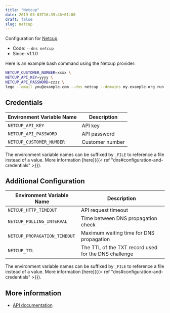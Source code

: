 ```yaml
---
title: "Netcup"
date: 2019-03-03T16:39:46+01:00
draft: false
slug: netcup
---
```


<!-- THIS DOCUMENTATION IS AUTO-GENERATED. PLEASE DO NOT EDIT. -->
<!-- providers/dns/netcup/netcup.toml -->
<!-- THIS DOCUMENTATION IS AUTO-GENERATED. PLEASE DO NOT EDIT. -->


Configuration for [Netcup](https://www.netcup.eu/).


<!--more-->

- Code: `--dns netcup`
- Since: v1.1.0


Here is an example bash command using the Netcup provider:

```bash
NETCUP_CUSTOMER_NUMBER=xxxx \
NETCUP_API_KEY=yyyy \
NETCUP_API_PASSWORD=zzzz \
lego --email you@example.com --dns netcup --domains my.example.org run
```




## Credentials

| Environment Variable Name | Description |
|-----------------------|-------------|
| `NETCUP_API_KEY` | API key |
| `NETCUP_API_PASSWORD` | API password |
| `NETCUP_CUSTOMER_NUMBER` | Customer number |

The environment variable names can be suffixed by `_FILE` to reference a file instead of a value.
More information [here]({{< ref "dns#configuration-and-credentials" >}}).


## Additional Configuration

| Environment Variable Name | Description |
|--------------------------------|-------------|
| `NETCUP_HTTP_TIMEOUT` | API request timeout |
| `NETCUP_POLLING_INTERVAL` | Time between DNS propagation check |
| `NETCUP_PROPAGATION_TIMEOUT` | Maximum waiting time for DNS propagation |
| `NETCUP_TTL` | The TTL of the TXT record used for the DNS challenge |

The environment variable names can be suffixed by `_FILE` to reference a file instead of a value.
More information [here]({{< ref "dns#configuration-and-credentials" >}}).




## More information

- [API documentation](https://www.netcup-wiki.de/wiki/DNS_API)

<!-- THIS DOCUMENTATION IS AUTO-GENERATED. PLEASE DO NOT EDIT. -->
<!-- providers/dns/netcup/netcup.toml -->
<!-- THIS DOCUMENTATION IS AUTO-GENERATED. PLEASE DO NOT EDIT. -->
